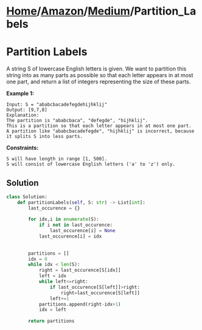 # [Home](./../../..)/[Amazon](./../..)/[Medium](./..)/Partition_Labels
<h1>Partition Labels</h1>

<p>
A string S of lowercase English letters is given. We want to partition this string into as many parts as possible so that each letter appears in at most one part, and return a list of integers representing the size of these parts.

</p>

<b>Example 1:</b>

    Input: S = "ababcbacadefegdehijhklij"
    Output: [9,7,8]
    Explanation:
    The partition is "ababcbaca", "defegde", "hijhklij".
    This is a partition so that each letter appears in at most one part.
    A partition like "ababcbacadefegde", "hijhklij" is incorrect, because it splits S into less parts.

 
<b>Constraints:</b>

    S will have length in range [1, 500].
    S will consist of lowercase English letters ('a' to 'z') only.

<h2>Solution</h2>

```python
class Solution:
    def partitionLabels(self, S: str) -> List[int]:
        last_occurence = {}
        
        for idx,i in enumerate(S):
            if i not in last_occurence:
                last_occurence[i] = None
            last_occurence[i] = idx
        
        
        partitions = []
        idx = 0
        while idx < len(S):
            right = last_occurence[S[idx]]
            left = idx
            while left<=right:
                if last_occurence[S[left]]>right:
                    right=last_occurence[S[left]]
                left+=1
            partitions.append(right-idx+1)
            idx = left
        
        return partitions
```
